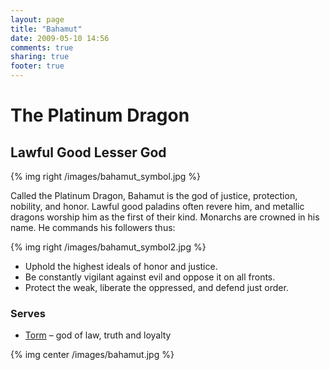```yaml
---
layout: page
title: "Bahamut"
date: 2009-05-10 14:56
comments: true
sharing: true
footer: true
---
```

# The Platinum Dragon
## Lawful Good Lesser God

{% img right /images/bahamut_symbol.jpg %}

Called the Platinum Dragon, Bahamut is the god of justice, protection, nobility, and honor. Lawful good paladins often revere him, and metallic dragons worship him as the first of their kind. Monarchs are crowned in his name. He commands his followers thus:

{% img right /images/bahamut_symbol2.jpg %}

* Uphold the highest ideals of honor and justice.
* Be constantly vigilant against evil and oppose it on all fronts.
* Protect the weak, liberate the oppressed, and defend just order.

### Serves
* [Torm](/deities/Torm.html) – god of law, truth and loyalty

{% img center /images/bahamut.jpg %}
